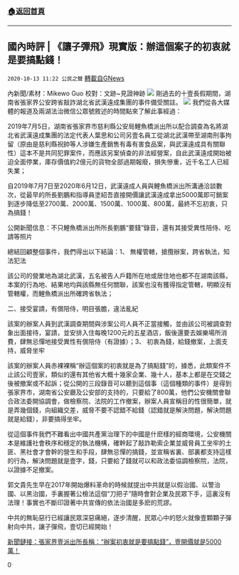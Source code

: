 ###  [:house:返回首頁](https://github.com/ourhimalayas/txt)
---

## 國內時評 | 《讓子彈飛》現實版：辦這個案子的初衷就是要搞點錢！
`2020-10-13 11:22 公民之聲` [轉載自GNews](https://gnews.org/zh-hant/421811/)

內新聞/素材：Mikewo Guo 校對：文跡~見證神跡
![]()![](https://s3.amazonaws.com/gnews-media-offload/wp-content/uploads/2020/10/13090427/psx_20201013_203837.jpg)
剛過去的十壹長假期間，湖南省張家界公安跨省敲詐湖北省武漢遠成集團的事件備受關註。
![]()![](https://s3.amazonaws.com/gnews-media-offload/wp-content/uploads/2020/10/13105149/psx_20201013_203323-1.jpg)
我們從各大媒體的報道及兩湖法治微信公眾號敘述的時間點來了解此事經過：

2019年7月5日，湖南省張家界市慈利縣公安局鯉魚橋派出所以配合調查為名將湖北省武漢遠成集團的法定代表人葉思和公司另壹名員工從湖北武漢帶至湖南刑事拘留（原由是慈利縣祝帥等人涉嫌生產銷售有毒有害食品案，與武漢遠成具有關聯性）這本不是共同犯罪案件，而應該另案偵查的非法經營案，自此武漢遠成開始被迫全面停業，庫存價值約2億元的貨物全部過期報廢，損失慘重，近千名工人已經失業；

自2019年7月7日至2020年6月12日，武漢遠成人員與鯉魚橋派出所溝通洽談數次，從最早的所長劉鵬和指導員塗紹吾直接開價讓武漢遠成拿出5000萬即可銷案到逐步降低至2700萬、2000萬、1500萬、1000萬、800萬，最終不忘初衷，只為搞錢！

公開新聞信息：不只鯉魚橋派出所所長劉鵬“要錢”錄音，還有其接受異性陪侍、吃請等照片

總結回顧整個事件，我們得出以下結論：1、 無權管轄，搶攬辦案，跨省執法，知法犯法

該公司的營業地為湖北武漢，五名被告人戶籍所在地或居住地也都不在湖南該縣，本案的行為地、結果地均與該縣無任何關聯，該案也沒有獲得指定管轄，明顯沒有管轄權，而鯉魚橋派出所確跨省執法；

二、接受宴請，有償陪侍，明目張膽，違法亂紀

該案的辦案人員到武漢調查期間與涉案公司人員不正當接觸，並由該公司被調查對象出面接待，宴請，並安排入住每晚1200元的五星酒店，飯後還要去娛樂場所消費，肆無忌憚地接受異性有償陪侍（有證據）；3、 初衷為錢，給錢撤案，上面支持，威脅坐牢

該案的辦案人員赤裸裸稱“辦這個案的初衷就是為了搞點錢”的，據悉，此類案件不止該公司壹家，類似的還有其他省大概十幾家企業、幾十人，基本上都是在交錢之後被撤案或不起訴；從公開的三段錄音可以聽到這個事（這個種類的事件）是得到張家界市，湖南省公安廳及公安部的支持的，只要給了800萬，他們公安機關會聯合政法委開協調會，做檢察院、法院的工作撤案，辦案人員宣稱目的性很簡單，就是弄幾個錢，向組織交差，威脅不要不認錯不給錢（認錯就是解決問題，解決問題就是給錢），非要搞得坐牢。

從這個事件我們不難看出中國共產黨治理下的中國是什麽樣的經商環境，公安機關本是維護社會秩序和穩定的執法機構，確幹起了敲詐勒索企業並威脅員工坐牢的土匪、黑社會才會幹的營生和手段，肆無忌憚的搞錢，並宣稱省裏、部裏都支持這樣的行為，解決問題就是壹字，錢，只要給了錢就可以和政法委協調檢察院，法院，以證據不足撤案。

郭文貴先生早在2017年開始爆料革命的時候就提出中共就是以假治國、以警治國、以黑治國，手裏握著公檢法這個“刀把子”隨時會對企業及民眾下手，這裏沒有法理！事實也不斷印證著中共宣傳的依法治國是多麽的荒謬。

中共的無恥惡行已經讓民眾深惡痛絕，逐步清醒，民眾心中的怒火就像壹顆顆子彈射向中共，讓子彈飛，壹切已經開始！

[新聞鏈接：張家界壹派出所長稱：“辦案初衷就是要搞點錢”，壹開價就是5000萬！](https://new.qq.com/omn/20201010/20201010A0F3RD00.html)

0
